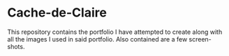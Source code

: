 # Cache-de-Claire

This repository contains the portfolio I have attempted to create along with all the images I used in said portfolio.
Also contained are a few screen-shots.

